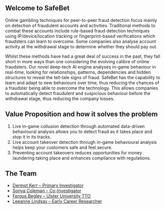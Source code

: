 ## Welcome to SafeBet

Online gambling techniques for peer-to-peer fraud detection focus mainly on detection of fraudulent accounts and activities. Traditional methods to combat these accounts include rule-based fraud detection techniques using IP/device/location tracking or fingerprint-based verifications which fraudsters can learn to overcome. Some companies also analyse account activity at the withdrawal stage to determine whether they should pay out. 
 
Whilst these methods have had a great deal of success in the past, they fall short in more ways than one considering the evolving calibre of online fraudsters. Our novel deep-tech AI engine analyses in-game behaviour in real-time, looking for relationships, patterns, dependencies and hidden structures to reveal the tell-tale signs of fraud. SafeBet has the capability to learn and adapt to new behaviours over time, thus reducing the chances of a fraudster being able to overcome the technology. This allows companies to automatically detect fraudulent and suspicious behaviour before the withdrawal stage, thus reducing the company losses.

## Value Proposition and how it solves the problem
1. Live in-game collusion detection through automated data-driven behavioural analysis allows you to detect fraud as it takes place and stop it in its tracks.
2. Live account takeover detection through in-game behavioural analysis helps keep your customers safe and feel secure.
3. Preventing account takeovers reduces opportunities for money laundering taking place and enhances compliance with regulations.

## The Team
* [Dermot Kerr – Primary Investigator](https://www.ulster.ac.uk/staff/d-kerr)
* [Sonya Coleman – Co-Investigator](https://www.ulster.ac.uk/staff/sa-coleman)
* [Fergus Begley – Ulster University TTO](https://www.ulster.ac.uk/staff/fm-begley)
* [Leeanne Lindsay – Early Career Researcher](https://pure.ulster.ac.uk/en/persons/leeanne-lindsay)
